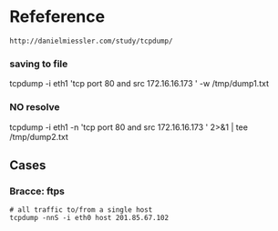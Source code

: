 
# Refeference

    http://danielmiessler.com/study/tcpdump/

### saving to file
tcpdump -i eth1 'tcp port 80 and src 172.16.16.173 ' -w /tmp/dump1.txt

### NO resolve
tcpdump -i eth1 -n 'tcp port 80 and src 172.16.16.173 ' 2>&1 | tee /tmp/dump2.txt

## Cases

### Bracce: ftps

    # all traffic to/from a single host
    tcpdump -nnS -i eth0 host 201.85.67.102



